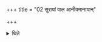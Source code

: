 +++
title = "02 सुरायां वाल आनीयमानायान्"

+++

<details><summary>थिते</summary>

2. When the Surā is being poured on the strainer (by the Āgnīdhra) the Pratiprasthātr̥ draws the Surā-scoop from the Surā-stream.  
</details>
